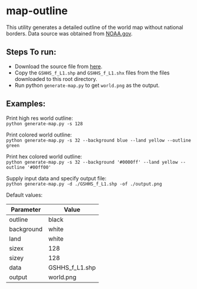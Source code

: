 # map-outline
This utility generates a detailed outline of the world map without national borders. Data source was obtained from [NOAA.gov](https://www.ngdc.noaa.gov/mgg/shorelines/).

## Steps To run:<br>
* Download the source file from [here](https://www.ngdc.noaa.gov/mgg/shorelines/).
* Copy the `GSHHS_f_L1.shp` and `GSHHS_f_L1.shx` files from the files downloaded to this root directory.
* Run python `generate-map.py` to get `world.png` as the output.

## Examples:<br>
Print high res world outline:<br>
`python generate-map.py -s 128`

Print colored world outline:<br>
`python generate-map.py -s 32 --background blue --land yellow --outline green`

Print hex colored world outline:<br>
`python generate-map.py -s 32 --background '#0000ff' --land yellow --outline '#00ff00'`

Supply input data and specify output file:<br>
`python generate-map.py -d ./GSHHS_f_L1.shp -of ./output.png`

Default values:

| Parameter      | Value |
| ----------- | ----------- |
| outline      | black       |
| background   | white        |
| land   | white        |
| sizex   | 128        |
| sizey   | 128        |
| data   | GSHHS_f_L1.shp        |
| output   | world.png        |
